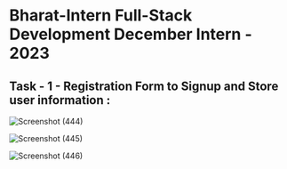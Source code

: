 # Bharat-Intern Full-Stack Development December Intern - 2023

## Task - 1 - Registration Form to Signup and Store user information :

![Screenshot (444)](https://github.com/Arunkumar-Pethuraj/Bharat-Intern/assets/153414462/96f4fd26-d9e6-4711-97f9-136a305680b5)

![Screenshot (445)](https://github.com/Arunkumar-Pethuraj/Bharat-Intern/assets/153414462/a0e764af-434f-4955-a8e6-df2ed2310eeb)

![Screenshot (446)](https://github.com/Arunkumar-Pethuraj/Bharat-Intern/assets/153414462/ee889107-5838-4ac8-ab0c-1cb653d28ea9)
